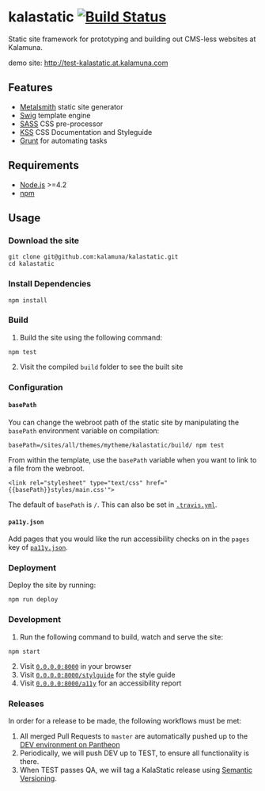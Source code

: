 # kalastatic [![Build Status](https://travis-ci.org/kalamuna/kalastatic.svg?branch=master)](https://travis-ci.org/kalamuna/kalastatic)

Static site framework for prototyping and building out CMS-less websites at Kalamuna.

demo site: http://test-kalastatic.at.kalamuna.com

## Features

* [Metalsmith](http://www.metalsmith.io) static site generator
* [Swig](https://paularmstrong.github.io/swig/) template engine
* [SASS](http://sass-lang.com) CSS pre-processor
* [KSS](http://warpspire.com/kss/) CSS Documentation and Styleguide
* [Grunt](http://http://gruntjs.com/) for automating tasks


## Requirements

* [Node.js](http://nodejs.org/) >=4.2
* [npm](http://npmjs.org)


## Usage

### Download the site

    git clone git@github.com:kalamuna/kalastatic.git
    cd kalastatic


### Install Dependencies

    npm install


### Build

1. Build the site using the following command:

  ```
  npm test
  ```

2. Visit the compiled `build` folder to see the built site

### Configuration

#### `basePath`

You can change the webroot path of the static site by manipulating the `basePath` environment variable on compilation:

```
basePath=/sites/all/themes/mytheme/kalastatic/build/ npm test
```

From within the template, use the `basePath` variable when you want to link to a file from the webroot.

```
<link rel="stylesheet" type="text/css" href="{{basePath}}styles/main.css'">
```

The default of `basePath` is `/`. This can also be set in [`.travis.yml`](.travis.yml).

#### `pa11y.json`

Add pages that you would like the run accessibility checks on in the `pages` key of [`pa11y.json`](pa11y.json).

### Deployment

Deploy the site by running:
  ```
  npm run deploy
  ```

### Development

1. Run the following command to build, watch and serve the site:

  ```
  npm start
  ```

2. Visit [`0.0.0.0:8000`](http://0.0.0.0:8000) in your browser
3. Visit [`0.0.0.0:8000/stylguide`](http://0.0.0.0:8000/styleguide) for the style guide
4. Visit [`0.0.0.0:8000/a11y`](http://0.0.0.0:8000/a11y) for an accessibility report

### Releases

In order for a release to be made, the following workflows must be met:

1. All merged Pull Requests to `master` are automatically pushed up to the [DEV environment on Pantheon](https://dashboard.pantheon.io/sites/99097056-c6bd-451e-a94b-fc8f7666fbe5#dev/code)
2. Periodically, we will push DEV up to TEST, to ensure all functionality is there.
3. When TEST passes QA, we will tag a KalaStatic release using [Semantic Versioning](http://semver.org/).
